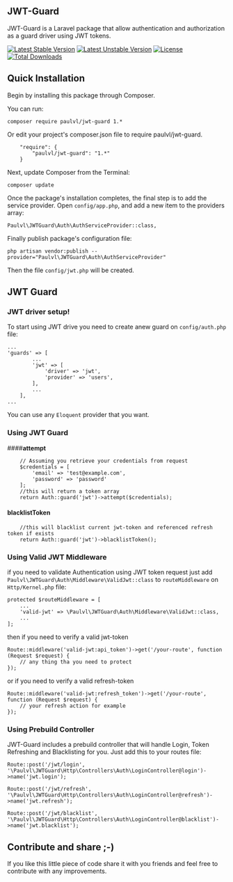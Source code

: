 ## JWT-Guard

JWT-Guard is a Laravel package that allow authentication and authorization as a guard driver using JWT tokens.

[![Latest Stable Version](https://poser.pugx.org/paulvl/jwt-guard/v/stable)](https://packagist.org/packages/paulvl/jwt-guard) [![Latest Unstable Version](https://poser.pugx.org/paulvl/jwt-guard/v/unstable)](https://packagist.org/packages/paulvl/jwt-guard) [![License](https://poser.pugx.org/paulvl/jwt-guard/license)](https://packagist.org/packages/paulvl/jwt-guard) [![Total Downloads](https://poser.pugx.org/paulvl/jwt-guard/downloads)](https://packagist.org/packages/paulvl/jwt-guard)

## **Quick Installation**

Begin by installing this package through Composer.

You can run:

    composer require paulvl/jwt-guard 1.*

Or edit your project's composer.json file to require paulvl/jwt-guard.
```
    "require": {
        "paulvl/jwt-guard": "1.*"
    }
```
Next, update Composer from the Terminal:

    composer update

Once the package's installation completes, the final step is to add the service provider. Open `config/app.php`, and add a new item to the providers array:

```
Paulvl\JWTGuard\Auth\AuthServiceProvider::class,
```

Finally publish package's configuration file:

    php artisan vendor:publish --provider="Paulvl\JWTGuard\Auth\AuthServiceProvider"

Then the file `config/jwt.php` will be created.

## **JWT Guard**

### **JWT driver setup!**

To start using JWT drive you need to create anew guard on `config/auth.php` file:
```
...
'guards' => [
        ...
        'jwt' => [
            'driver' => 'jwt',
            'provider' => 'users',
        ],
        ...
    ],
...
```
You can use any `Eloquent` provider that you want.

### **Using JWT Guard**

####**attempt**

```
    // Assuming you retrieve your credentials from request
    $credentials = [
        'email' => 'test@example.com',
        'password' => 'password'
    ];
    //this will return a token array
    return Auth::guard('jwt')->attempt($credentials);
```


#### **blacklistToken**

```
    //this will blacklist current jwt-token and referenced refresh token if exists
    return Auth::guard('jwt')->blacklistToken();
```

### **Using Valid JWT Middleware**

if you need to validate Authentication using JWT token request just add `Paulvl\JWTGuard\Auth\Middleware\ValidJwt::class` to `routeMiddleware` on `Http/Kernel.php` file:

```
protected $routeMiddleware = [
    ...
    'valid-jwt' => \Paulvl\JWTGuard\Auth\Middleware\ValidJwt::class,
    ...
];
```

then if you need to verify a valid jwt-token

```
Route::middleware('valid-jwt:api_token')->get('/your-route', function (Request $request) {
    // any thing tha you need to protect
});
```

or if you need to verify a valid refresh-token

```
Route::middleware('valid-jwt:refresh_token')->get('/your-route', function (Request $request) {
    // your refresh action for example
});
```

### **Using Prebuild Controller**

JWT-Guard includes a prebuild controller that will handle Login, Token Refreshing and Blacklisting for you. Just add this to your routes file:

```
Route::post('/jwt/login', '\Paulvl\JWTGuard\Http\Controllers\Auth\LoginController@login')->name('jwt.login');

Route::post('/jwt/refresh', '\Paulvl\JWTGuard\Http\Controllers\Auth\LoginController@refresh')->name('jwt.refresh');

Route::post('/jwt/blacklist', '\Paulvl\JWTGuard\Http\Controllers\Auth\LoginController@blacklist')->name('jwt.blacklist');
```

## **Contribute and share ;-)**
If you like this little piece of code share it with you friends and feel free to contribute with any improvements.
